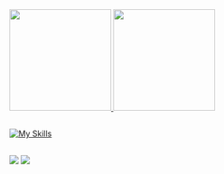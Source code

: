 <div align="left">
  <a href="https://github.com/devpdro">
  <img height="180em" src="https://github-readme-stats.vercel.app/api?username=devpdro&show_icons=true&theme=dark&include_all_commits=true&count_private=true" />
  <img height="180em" src="https://github-readme-stats.vercel.app/api/top-langs/?username=devpdro&layout=compact&langs_count=7&theme=dark" />
</div>

## 

[![My Skills](https://skillicons.dev/icons?i=html,css,bootstrap,js,ts,react,sass,figma,styledcomponents,tailwind,redux,nextjs,nodejs,express,mysql,postgresql,linux,docker,vercel,materialui,npm,mongodb,vite,jest,postman,vscode,github,git,babel,aws)](https://skillicons.dev)

## 

<div>
  <a href="https://www.linkedin.com/in/heber-pedro" target="_blank"><img src="https://img.shields.io/badge/-LinkedIn-%230077B5?style=for-the-badge&logo=linkedin&logoColor=white" target="_blank"></a> 
  <a href = "mailto:victorh.pedr@gmail.com"><img src="https://img.shields.io/badge/-Gmail-c14438?style=for-the-badge&logo=gmail&logoColor=white" target="_blank"></a>
</div>
